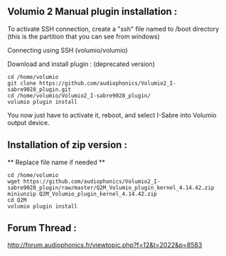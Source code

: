## Volumio 2 Manual plugin installation :

To activate SSH connection, create a "ssh" file named to /boot directory
(this is the partition that you can see from windows)

Connecting using SSH (volumio/volumio)

Download and install plugin : (deprecated version)

```
cd /home/volumio
git clone https://github.com/audiophonics/Volumio2_I-sabre9028_plugin.git
cd /home/volumio/Volumio2_I-sabre9028_plugin/
volumio plugin install
```

You now just have to activate it, reboot, and select I-Sabre into Volumio output device.


##  Installation of zip version :
** Replace file name if needed **
```
cd /home/volumio
wget https://github.com/audiophonics/Volumio2_I-sabre9028_plugin/raw/master/Q2M_Volumio_plugin_kernel_4.14.42.zip
miniunzip Q2M_Volumio_plugin_kernel_4.14.42.zip
cd Q2M
volumio plugin install
```

## Forum Thread :
http://forum.audiophonics.fr/viewtopic.php?f=12&t=2022&p=8583
